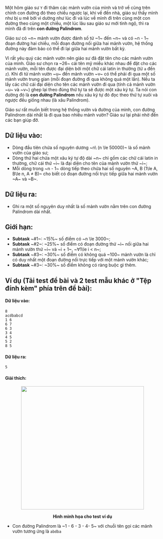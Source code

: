 Một hôm giáo sư `Y` đi thăm các mảnh vườn của mình và trở về cũng trên chính con đường đó theo chiều ngược lại, khi về đến nhà, giáo sư thấy mình như bị u mê bởi vì dường như lúc đi và lúc về mình đi trên cùng một con đường theo cùng một chiều, một lúc lâu sau giáo sư mới tỉnh ngộ, thì ra mình đã đi trên **con đường Palindrom**.

Giáo sư có ~n~ mảnh vườn được đánh số từ ~1~ đến ~n~ và có ~n - 1~ đoạn đường hai chiều, mỗi đoạn đường nối giữa hai mảnh vườn, hệ thống đường này đảm bảo có thể đi lại giữa hai mảnh vườn bất kỳ.

Vì rất yêu quý các mảnh vườn nên giáo sư đã đặt tên cho các mảnh vườn của mình. Giáo sư chọn ra ~26~ cái tên mỹ miều khác nhau để đặt cho các mảnh vườn, mỗi tên được đại diện bởi một chữ cái latin in thường (từ `a` đến `z`). Khi đi từ mảnh vườn ~u~ đến mảnh vườn ~v~ có thể phải đi qua một số mảnh vườn trung gian (mỗi đoạn đường đi qua không quá một lần). Nếu ta lấy các chữ cái đại diện cho tên các mảnh vườn đi qua (tính cả mảnh vườn ~u~ và ~v~) ghep lại theo đúng thứ tự ta sẽ được một xâu ký tự. Ta nói con đường đó là **con đường Palindrom** nếu xâu ký tự đó đọc theo thứ tự xuôi và ngược đều giống nhau (là xâu Palindrom).

Giáo sư rất muồn biết trong hệ thống vườn và đường của mình, con đường Palindrom dài nhất là đi qua bao nhiêu mảnh vườn? Giáo sư lại phải nhờ đến các bạn giúp đỡ.

## Dữ liệu vào:
- Dòng đầu tiên chứa số nguyên dương ~n\ (n \le 50000)~ là số mảnh vườn của giáo sư;
- Dòng thứ hai chứa một xâu ký tự độ dài ~n~ chỉ gồm các chữ cái latin in thường, chữ cái thứ ~i~ là đại diện cho tên của mảnh vườn thứ ~i~;
- Mỗi dòng trong ~n - 1~ dòng tiếp theo chứa hai số nguyên ~A, B  (1\le A, B\le n, A ≠ B)~ cho biết có đoạn đường nối trực tiếp giữa hai mảnh vườn ~A~ và ~B~.

## Dữ liệu ra:
- Ghi ra một số nguyên duy nhất là số mảnh vườn nằm trên con đường Palindrom dài nhất.

## Giới hạn:
- **Subtask** ~\#1~: ~15\%~ số điểm có ~n \le 3000~;
- **Subtask** ~\#2~: ~25\%~ số điểm có đoạn đường thứ ~i~ nối giữa hai mảnh vườn thứ ~i~ và ~i + 1~, ~∀1\le i < n~;
- **Subtask** ~\#3~: ~30\%~ số điểm có không quá ~100~ mảnh vườn là chỉ có duy nhất một đoạn đường nối trực tiếp với một mảnh vườn khác;
- **Subtask** ~\#3~: ~30\%~ số điểm không có ràng buộc gì thêm.

## Ví dụ (Tải test đề bài và 2 test mẫu khác ở "Tệp đính kèm" phía trên đề bài):
#### Dữ liệu vào:
```
8
acdbabcd
1 6
6 7
6 3
3 4
4 5
5 2
8 5
```

#### Dữ liệu ra:
```
5
```

#### Giải thích:
<center><img src="/images/problems/1504/palinpath.svg" width=400px></center>

**<center>Hình minh họa cho test ví dụ</center>**

- Con đường Palindrom là ~1 - 6 - 3 - 4-  5~ với chuỗi tên gọi các mảnh vườn tương ứng là `abdba`